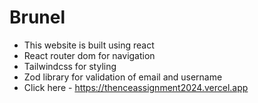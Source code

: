 # Brunel
- This website is built using react
- React router dom for navigation
- Tailwindcss for styling
- Zod library for validation of email and username
- Click here - https://thenceassignment2024.vercel.app
  
